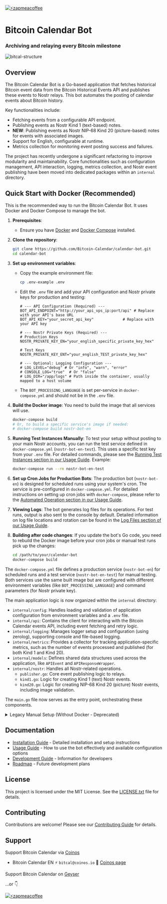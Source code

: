 [![⚡️zapmeacoffee](https://img.shields.io/badge/⚡️zap_-me_a_coffee-violet?style=plastic)](https://zapmeacoffee.com/npub1tcalvjvswjh5rwhr3gywmfjzghthexjpddzvlxre9wxfqz4euqys0309hn)

# Bitcoin Calendar Bot

### Archiving and relaying every Bitcoin milestone 

![bitcal-structure](https://haven.bitcoin-calendar.org/4d4f81403e39c0c4a454a35cb6913a9420539c9665cb5240fdaff4e27b1e5176.webp)

## Overview

The Bitcoin Calendar Bot is a Go-based application that fetches historical Bitcoin event data from the Bitcoin Historical Events API and publishes these events to Nostr relays. This bot automates the posting of calendar events about Bitcoin history.

Key functionalities include:
*   Fetching events from a configurable API endpoint.
*   Publishing events as Nostr Kind 1 (text-based) notes.
*   **NEW**: Publishing events as Nostr NIP-68 Kind 20 (picture-based) notes for events with associated images.
*   Support for English, configurable at runtime.
*   Metrics collection for monitoring event posting success and failures.

The project has recently undergone a significant refactoring to improve modularity and maintainability. Core functionalities such as configuration management, API interaction, logging, metrics collection, and Nostr event publishing have been moved into dedicated packages within an `internal` directory.

## Quick Start with Docker (Recommended)

This is the recommended way to run the Bitcoin Calendar Bot. It uses Docker and Docker Compose to manage the bot.

1.  **Prerequisites**:
    *   Ensure you have [Docker](https://docs.docker.com/get-docker/) and [Docker Compose](https://docs.docker.com/compose/install/) installed.

2.  **Clone the repository**:
    ```bash
    git clone https://github.com/Bitcoin-Calendar/calendar-bot.git
    cd calendar-bot
    ```

3.  **Set up environment variables**:
    *   Copy the example environment file:
        ```bash
        cp .env-example .env
        ```
    *   Edit the `.env` file and add your API configuration and Nostr private keys for production and testing:
        ```env
        # --- API Configuration (Required) ---
        BOT_API_ENDPOINT="http://your_api_vps_ip:port/api" # Replace with your API's base URL
        BOT_API_KEY="your_secret_api_key"             # Replace with your API key

        # --- Nostr Private Keys (Required) ---
        # Production Keys
        NOSTR_PRIVATE_KEY_EN="your_english_specific_private_key_hex"

        # Test Keys
        NOSTR_PRIVATE_KEY_ENT="your_english_TEST_private_key_hex"
        
        # --- Optional: Logging Configuration ---
        # LOG_LEVEL="debug" # Or "info", "warn", "error"
        # CONSOLE_LOG="true"  # Or "false"
        # LOG_DIR="/app/logs" # Path inside the container, usually mapped to a host volume
        ```
    *   The `BOT_PROCESSING_LANGUAGE` is set per-service in `docker-compose.yml` and should not be in the `.env` file.

4.  **Build the Docker image**:
    You need to build the image that all services will use.
    ```bash
    docker-compose build
    # Or, to build a specific service's image if needed:
    # docker-compose build nostr-bot-en 
    ```

5.  **Running Test Instances Manually**:
    To test your setup without posting to your main Nostr accounts, you can run the test service defined in `docker-compose.yml` (`nostr-bot-en-test`). This uses a specific test key from your `.env` file. For detailed commands, please see the [Running Test Instances section in our Usage Guide](docs/USAGE.md#running-test-instances).
    Example:
    ```bash
    docker-compose run --rm nostr-bot-en-test
    ```

6.  **Set up Cron Jobs for Production Bots**:
    The production bot (`nostr-bot-en`) is designed for scheduled runs using your system's cron. The service is pre-configured in `docker-compose.yml`. For detailed instructions on setting up cron jobs with `docker-compose`, please refer to the [Automated Operation section in our Usage Guide](docs/USAGE.md#automated-operation).

7.  **Viewing Logs**:
    The bot generates log files for its operations. For test runs, output is also sent to the console by default. Detailed information on log file locations and rotation can be found in the [Log Files section of our Usage Guide](docs/USAGE.md#log-files).

8.  **Building after code changes**:
    If you update the bot's Go code, you need to rebuild the Docker image before your cron jobs or manual test runs pick up the changes:
    ```bash
    cd /path/to/your/calendar-bot 
    docker-compose build
    ```

The `docker-compose.yml` file defines a production service (`nostr-bot-en`) for scheduled runs and a test service (`nostr-bot-en-test`) for manual testing. Both services use the same built image but are configured with different environment variables (like `BOT_PROCESSING_LANGUAGE`) and command parameters (for Nostr private key).

The main application logic is now organized within the `internal` directory:
*   `internal/config`: Handles loading and validation of application configuration from environment variables and a `.env` file.
*   `internal/api`: Contains the client for interacting with the Bitcoin Calendar events API, including event fetching and retry logic.
*   `internal/logging`: Manages logger setup and configuration (using zerolog), supporting console and file-based logging.
*   `internal/metrics`: Provides a collector for tracking application-specific metrics, such as the number of events processed and published (for both Kind 1 and Kind 20).
*   `internal/models`: Defines shared data structures used across the application, like `APIEvent` and `APIResponseWrapper`.
*   `internal/nostr`: Handles all Nostr-related operations.
    *   `publisher.go`: Core event publishing logic to relays.
    *   `kind1.go`: Logic for creating Kind 1 (text) Nostr events.
    *   `kind20.go`: Logic for creating NIP-68 Kind 20 (picture) Nostr events, including image validation.

The `main.go` file now serves as the entry point, orchestrating these components.

<details>
<summary>Legacy Manual Setup (Without Docker - Deprecated)</summary>

This method is no longer recommended as the primary way to run the bot due to the API-driven nature and Docker-first approach for managing the configuration.

1. **Clone the repository**
   ```bash
   git clone https://github.com/Bitcoin-Calendar/calendar-bot.git
   cd calendar-bot
   ```

2. **Build the application**
   ```bash
   go build -o nostr_bot main.go
   ```

3. **Set up environment variables**
   Create a `.env` file in the project directory or ensure these are set in your environment:
   ```env
   # --- API Configuration (Required) ---
   BOT_API_ENDPOINT="http://your_api_vps_ip:port/api" 
   BOT_API_KEY="your_secret_api_key"

   # --- Language for this instance (Required for manual run) ---
   BOT_PROCESSING_LANGUAGE="en"

   # --- Nostr Private Key (Required) ---
   # The bot takes the NAME of the env var holding the key as a command argument.
   # So, if you pass NOSTR_KEY_MY_ACCOUNT as an argument, set it here:
   NOSTR_KEY_MY_ACCOUNT="your_private_key_hex"
   ```

4. **Run the bot**
   The bot fetches events based on the current date, its API configuration, and the `BOT_PROCESSING_LANGUAGE` env var.
   ```bash
   # Example for an English bot instance:
   # Ensure BOT_API_ENDPOINT, BOT_API_KEY, BOT_PROCESSING_LANGUAGE="en", 
   # and NOSTR_PRIVATE_KEY_FOR_EN (or your chosen name) are set in the environment.
   LOG_DIR=./logs ./nostr_bot NOSTR_PRIVATE_KEY_FOR_EN 
   # Replace NOSTR_PRIVATE_KEY_FOR_EN with the env var name for the specific key you want to use.
   ```

### Automated Daily Posting with Cron (Manual Setup - Deprecated)

Cron jobs run with a minimal environment. Ensure `BOT_API_ENDPOINT`, `BOT_API_KEY`, `BOT_PROCESSING_LANGUAGE`, and the specific `NOSTR_PRIVATE_KEY_...` variable are available.

Example cron entries (adapt as needed):
```cron
# Ensure the path to your project directory is correct.

# Run English bot instance at 04:00 AM daily
00 04 * * * cd /path/to/your/calendar-bot && BOT_PROCESSING_LANGUAGE="en" LOG_DIR=./logs ./nostr_bot NOSTR_PRIVATE_KEY_EN
```
Consider using the Docker setup for cron jobs for easier management of environment variables per language.

</details>

## Documentation

- [Installation Guide](docs/INSTALLATION.md) - Detailed installation and setup instructions
- [Usage Guide](docs/USAGE.md) - How to use the bot effectively and available configuration options
- [Development Guide](docs/DEVELOPMENT.md) - Information for developers
- [Roadmap](docs/ROADMAP.md) - Future development plans

## License

This project is licensed under the MIT License. See the [LICENSE.txt](LICENSE.txt) file for details.

## Contributing

Contributions are welcome! Please see our [Contributing Guide](docs/CONTRIBUTING.md) for details.

## Support

Support Bitcoin Calendar via [Coinos](https://coinos.io/)
- Bitcoin Calendar EN ⚡️ `bitcal@coinos.io` 🔗 [Coinos page](https://coinos.io/bitcal)

Support Bitcoin Calendar on [Geyser](https://geyser.fund/project/bitcoincalendar)

...or 👇

[![⚡️zapmeacoffee](https://img.shields.io/badge/⚡️zap_-me_a_coffee-violet?style=plastic)](https://zapmeacoffee.com/npub1tcalvjvswjh5rwhr3gywmfjzghthexjpddzvlxre9wxfqz4euqys0309hn)